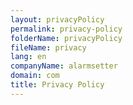 ```yaml
---
layout: privacyPolicy
permalink: privacy-policy
folderName: privacyPolicy
fileName: privacy
lang: en
companyName: alarmsetter
domain: com
title: Privacy Policy
---
```

